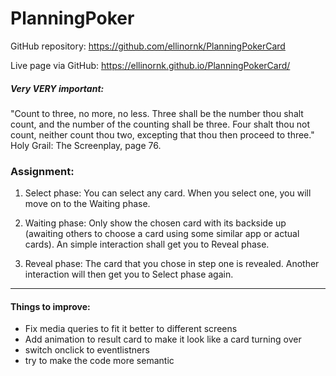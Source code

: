 # PlanningPoker

GitHub repository: https://github.com/ellinornk/PlanningPokerCard

Live page via GitHub: https://ellinornk.github.io/PlanningPokerCard/

##### Very VERY important:
"Count to three, no more, no less. Three shall be the number thou shalt count, and the number of the counting shall be three. Four shalt thou not count, neither count thou two, excepting that thou then proceed to three."
 Holy Grail: The Screenplay, page 76.

### Assignment:
1. Select phase: You can select any card. When you select one, you will move on to the Waiting phase.

2. Waiting phase: Only show the chosen card with its backside up (awaiting others to choose a card using some similar app or actual cards). An simple interaction shall get you to Reveal phase.

3. Reveal phase: The card that you chose in step one is revealed. Another interaction will then get you to Select phase again.

___

#### Things to improve:

- Fix media queries to fit it better to different screens
- Add animation to result card to make it look like a card turning over
- switch onclick to eventlistners
- try to make the code more semantic
